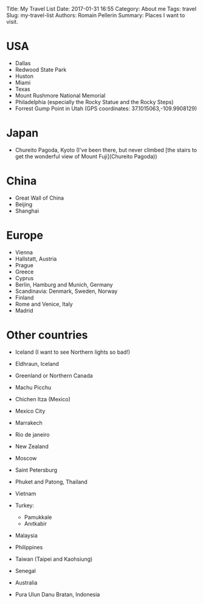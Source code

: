 Title: My Travel List
Date: 2017-01-31 16:55
Category: About me
Tags: travel
Slug: my-travel-list
Authors: Romain Pellerin
Summary: Places I want to visit.

# USA

- Dallas
- Redwood State Park
- Huston
- Miami
- Texas
- Mount Rushmore National Memorial
- Philadelphia (especially the Rocky Statue and the Rocky Steps)
- Forrest Gump Point in Utah (GPS coordinates: 37.1015063,-109.9908129)

# Japan

- Chureito Pagoda, Kyoto (I've been there, but never climbed [the stairs to get the wonderful view of Mount Fuji](Chureito Pagoda))

# China

- Great Wall of China
- Beijing
- Shanghai

# Europe

- Vienna
- Hallstatt, Austria 
- Prague
- Greece
- Cyprus
- Berlin, Hamburg and Munich, Germany
- Scandinavia: Denmark, Sweden, Norway
- Finland
- Rome and Venice, Italy
- Madrid

# Other countries

- Iceland (I want to see Northern lights so bad!)
- Eldhraun, Iceland
- Greenland or Northern Canada
- Machu Picchu
- Chichen Itza (Mexico)
- Mexico City
- Marrakech
- Rio de janeiro
- New Zealand
- Moscow
- Saint Petersburg
- Phuket and Patong, Thailand
- Vietnam
- Turkey:

    - Pamukkale
    - Anıtkabir

- Malaysia
- Philippines
- Taiwan (Taipei and Kaohsiung)
- Senegal
- Australia
- Pura Ulun Danu Bratan, Indonesia
